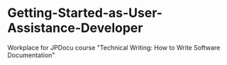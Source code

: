 # Getting-Started-as-User-Assistance-Developer
Workplace for JPDocu course "Technical Writing: How to Write Software Documentation"
